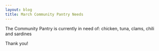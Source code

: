 ```yaml
---
layout: blog
title: March Community Pantry Needs
---
```



The Community Pantry is currently in need of:
chicken, tuna, clams, chili and sardines

Thank you!
